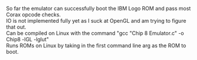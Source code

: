 So far the emulator can successfully boot the IBM Logo ROM and pass most Corax opcode checks.  
IO is not implemented fully yet as I suck at OpenGL and am trying to figure that out.  
Can be compiled on Linux with the command "gcc "Chip 8 Emulator.c" -o Chip8 -lGL -lglut"  
Runs ROMs on Linux by taking in the first command line arg as the ROM to boot.

